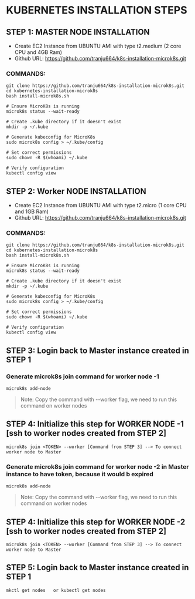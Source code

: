 # KUBERNETES INSTALLATION STEPS

## STEP 1: MASTER NODE INSTALLATION

- Create EC2 Instance from UBUNTU AMI with type t2.medium (2 core CPU and 4GB Ram)
- Github URL: https://github.com/tranju664/k8s-installation-microk8s.git

### COMMANDS:
```
git clone https://github.com/tranju664/k8s-installation-microk8s.git
cd kubernetes-installation-microk8s
bash install-microk8s.sh

# Ensure MicroK8s is running
microk8s status --wait-ready

# Create .kube directory if it doesn't exist
mkdir -p ~/.kube

# Generate kubeconfig for MicroK8s
sudo microk8s config > ~/.kube/config

# Set correct permissions
sudo chown -R $(whoami) ~/.kube

# Verify configuration
kubectl config view
```

## STEP 2: Worker NODE INSTALLATION

- Create EC2 Instance from UBUNTU AMI with type t2.micro (1 core CPU and 1GB Ram)
- Github URL: https://github.com/tranju664/k8s-installation-microk8s.git

### COMMANDS:
```
git clone https://github.com/tranju664/k8s-installation-microk8s.git
cd kubernetes-installation-microk8s
bash install-microk8s.sh

# Ensure MicroK8s is running
microk8s status --wait-ready

# Create .kube directory if it doesn't exist
mkdir -p ~/.kube

# Generate kubeconfig for MicroK8s
sudo microk8s config > ~/.kube/config

# Set correct permissions
sudo chown -R $(whoami) ~/.kube

# Verify configuration
kubectl config view

```

## STEP 3: Login back to Master instance created in STEP 1

### Generate microk8s join command for worker node -1

```
microk8s add-node
```
>Note: Copy the command with --worker flag, we need to run this command on worker nodes

## STEP 4: Initialize this step for  WORKER NODE -1 [ssh to worker nodes created from STEP 2]

```
microk8s join <TOKEN> --worker [Command from STEP 3] --> To connect worker node to Master

```

### Generate microk8s join command for worker node -2 in Master instance to have token, because it would b expired

```
microk8s add-node
```
>Note: Copy the command with --worker flag, we need to run this command on worker nodes

## STEP 4: Initialize this step for  WORKER NODE -2 [ssh to worker nodes created from STEP 2]

```
microk8s join <TOKEN> --worker [Command from STEP 3] --> To connect worker node to Master
```
## STEP 5: Login back to Master instance created in STEP 1
```
mkctl get nodes   or kubectl get nodes
```
